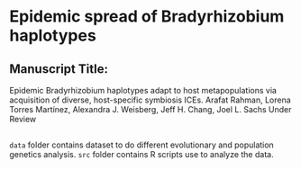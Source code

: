 #  Epidemic spread of Bradyrhizobium haplotypes

## Manuscript Title: 
Epidemic Bradyrhizobium haplotypes adapt to host metapopulations via acquisition of diverse, host-specific symbiosis ICEs. 
Arafat Rahman, Lorena Torres Martínez, Alexandra J. Weisberg, Jeff H. Chang, Joel L. Sachs
Under Review

## 
`data` folder contains dataset to do different evolutionary and population genetics  analysis.
`src` folder contains R scripts use to analyze the data.
